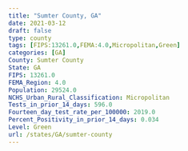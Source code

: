 ```yaml
---
title: "Sumter County, GA"
date: 2021-03-12
draft: false
type: county
tags: [FIPS:13261.0,FEMA:4.0,Micropolitan,Green]
categories: [GA]
County: Sumter County
State: GA
FIPS: 13261.0
FEMA_Region: 4.0
Population: 29524.0
NCHS_Urban_Rural_Classification: Micropolitan
Tests_in_prior_14_days: 596.0
Fourteen_day_test_rate_per_100000: 2019.0
Percent_Positivity_in_prior_14_days: 0.034
Level: Green
url: /states/GA/sumter-county
---
```



